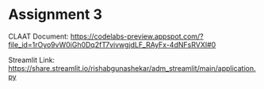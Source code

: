 # Assignment 3

CLAAT Document: https://codelabs-preview.appspot.com/?file_id=1rOyo9vW0iGh0Dq2fT7vivwgjdLF_RAyFx-4dNFsRVXI#0

Streamlit Link: https://share.streamlit.io/rishabgunashekar/adm_streamlit/main/application.py
